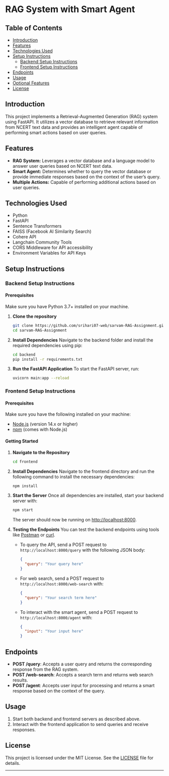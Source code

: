 # RAG System with Smart Agent

## Table of Contents
- [Introduction](#introduction)
- [Features](#features)
- [Technologies Used](#technologies-used)
- [Setup Instructions](#setup-instructions)
  - [Backend Setup Instructions](#backend-setup-instructions)
  - [Frontend Setup Instructions](#frontend-setup-instructions)
- [Endpoints](#endpoints)
- [Usage](#usage)
- [Optional Features](#optional-features)
- [License](#license)

## Introduction
This project implements a Retrieval-Augmented Generation (RAG) system using FastAPI. It utilizes a vector database to retrieve relevant information from NCERT text data and provides an intelligent agent capable of performing smart actions based on user queries.

## Features
- **RAG System:** Leverages a vector database and a language model to answer user queries based on NCERT text data.
- **Smart Agent:** Determines whether to query the vector database or provide immediate responses based on the context of the user’s query.
- **Multiple Actions:** Capable of performing additional actions based on user queries.

## Technologies Used
- Python
- FastAPI
- Sentence Transformers
- FAISS (Facebook AI Similarity Search)
- Cohere API
- Langchain Community Tools
- CORS Middleware for API accessibility
- Environment Variables for API Keys

## Setup Instructions

### Backend Setup Instructions

#### Prerequisites
Make sure you have Python 3.7+ installed on your machine.

1. **Clone the repository**
   ```bash
   git clone https://github.com/srihari07-web/sarvam-RAG-Assignment.git
   cd sarvam-RAG-Assignment
   ```

2. **Install Dependencies**
   Navigate to the backend folder and install the required dependencies using pip:
   ```bash
   cd backend
   pip install -r requirements.txt
   ```


4. **Run the FastAPI Application**
   To start the FastAPI server, run:
   ```bash
   uvicorn main:app --reload
   ```

### Frontend Setup Instructions

#### Prerequisites
Make sure you have the following installed on your machine:
- [Node.js](https://nodejs.org/) (version 14.x or higher)
- [npm](https://www.npmjs.com/) (comes with Node.js)

#### Getting Started

1. **Navigate to the Repository**
   ```bash
   cd frontend
   ```

2. **Install Dependencies**
   Navigate to the frontend directory and run the following command to install the necessary dependencies:
   ```bash
   npm install
   ```


4. **Start the Server**
   Once all dependencies are installed, start your backend server with:
   ```bash
   npm start
   ```
   The server should now be running on [http://localhost:8000](http://localhost:8000).

5. **Testing the Endpoints**
   You can test the backend endpoints using tools like [Postman](https://www.postman.com/) or [curl](https://curl.se/).

   - To query the API, send a POST request to `http://localhost:8000/query` with the following JSON body:
     ```json
     {
       "query": "Your query here"
     }
     ```

   - For web search, send a POST request to `http://localhost:8000/web-search` with:
     ```json
     {
       "query": "Your search term here"
     }
     ```

   - To interact with the smart agent, send a POST request to `http://localhost:8000/agent` with:
     ```json
     {
       "input": "Your input here"
     }
     ```

## Endpoints
- **POST /query**: Accepts a user query and returns the corresponding response from the RAG system.
- **POST /web-search**: Accepts a search term and returns web search results.
- **POST /agent**: Accepts user input for processing and returns a smart response based on the context of the query.

## Usage
1. Start both backend and frontend servers as described above.
2. Interact with the frontend application to send queries and receive responses.

## License
This project is licensed under the MIT License. See the [LICENSE](LICENSE) file for details.

---

